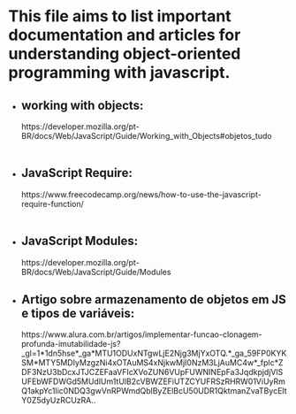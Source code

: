 <h1>This file aims to list important documentation and articles for understanding object-oriented programming with javascript.</h1>

<ul>
    <li><h2>working with objects:</h2><a>https://developer.mozilla.org/pt-BR/docs/Web/JavaScript/Guide/Working_with_Objects#objetos_tudo</a></li><br>
    <li><h2>JavaScript Require:</h2><a>https://www.freecodecamp.org/news/how-to-use-the-javascript-require-function/</a></li><br>
    <li><h2>JavaScript Modules:</h2><a>https://developer.mozilla.org/pt-BR/docs/Web/JavaScript/Guide/Modules</a></li>
     <li><h2>Artigo sobre armazenamento de objetos em JS e tipos de variáveis:</h2><a>https://www.alura.com.br/artigos/implementar-funcao-clonagem-profunda-imutabilidade-js?_gl=1*1dn5hse*_ga*MTU1ODUxNTgwLjE2Njg3MjYxOTQ.*_ga_59FP0KYKSM*MTY5MDIyMzgzNi4xOTAuMS4xNjkwMjI0NzM3LjAuMC4w*_fplc*ZDF3NzU3bDcxJTJCZEFaaVFIcXVoZUN6VUpFUWNINEpFa3JqdkpjdjVlSUFEbWFDWGd5MUdlUm1tUlB2cVBWZEFiUTZCYUFRSzRHRW01ViUyRmQ1akpYc1lic0NDQ3gwVnRPWmdQblByZElBcU50UDR1QktmanZvaTBycEltY0Z5dyUzRCUzRA..</a></li>
</ul>